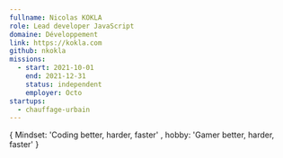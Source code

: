 ```yaml
---
fullname: Nicolas KOKLA
role: Lead developer JavaScript
domaine: Développement
link: https://kokla.com
github: nkokla
missions:
  - start: 2021-10-01
    end: 2021-12-31
    status: independent
    employer: Octo
startups:
  - chauffage-urbain
---
```


{
  Mindset: 'Coding better, harder, faster' ,
  hobby: 'Gamer better, harder, faster' 
}
